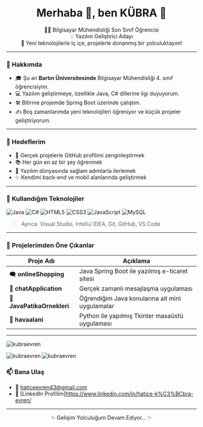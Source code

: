 <h1 align="center">Merhaba 👋, ben KÜBRA 🌸</h1>
<p align="center">
  👩‍💻 Bilgisayar Mühendisliği Son Sınıf Öğrencisi <br>
  💡 Yazılım Geliştirici Adayı  <br>
  🌱 Yeni teknolojilerle iç içe, projelerle donanmış bir yolculuktayım!
</p>

---

### 💫 Hakkımda
- 🎓 Şu an **Bartın Üniversitesinde** Bilgisayar Mühendisliği 4. sınıf öğrencisiyim.  
- 💻 Yazılım geliştirmeye, özellikle Java, C# dillerine ilgi duyuyorum.  
- 🛠️ Bitirme projemde Spring Boot üzerinde çalıştım.  
- ✍️ Boş zamanlarımda yeni teknolojileri öğreniyor ve küçük projeler geliştiriyorum.

---

### 💼 Hedeflerim
- 🔭 Gerçek projelerle GitHub profilimi zenginleştirmek  
- 📚 Her gün en az bir şey öğrenmek  
- 💪 Yazılım dünyasında sağlam adımlarla ilerlemek  
- ✨ Kendimi back-end ve mobil alanlarında geliştirmek

---

### 🚀 Kullandığım Teknolojiler

![Java](https://img.shields.io/badge/-Java-007396?style=for-the-badge&logo=java)
![C#](https://img.shields.io/badge/-C%23-239120?style=for-the-badge&logo=c-sharp)
![HTML5](https://img.shields.io/badge/-HTML5-E34F26?style=for-the-badge&logo=html5)
![CSS3](https://img.shields.io/badge/-CSS3-1572B6?style=for-the-badge&logo=css3)
![JavaScript](https://img.shields.io/badge/-JavaScript-F7DF1E?style=for-the-badge&logo=javascript)
![MySQL](https://img.shields.io/badge/-MySQL-4479A1?style=for-the-badge&logo=mysql)

> Ayrıca: Visual Studio, IntelliJ IDEA, Git, GitHub, VS Code

---

### 🧩 Projelerimden Öne Çıkanlar

| Proje Adı | Açıklama |
|-----------|----------|
| 🗨️ **onlineShopping** | Java Spring Boot ile yazılmış e-ticaret sitesi |
| 💬 **chatApplication** | Gerçek zamanlı mesajlaşma uygulaması |
| 🧪 **JavaPatikaOrnekleri** | Öğrendiğim Java konularına ait mini uygulamalar |
| 🎯 **havaalani** | Python ile yapılmış Tkinter masaüstü uygulaması  |

---
























<p align="left"> <img src="https://komarev.com/ghpvc/?username=kubraevren&label=Profile%20views&color=0e75b6&style=flat" alt="kubraevren" /> </p>





<p><img align="left" src="https://github-readme-stats.vercel.app/api/top-langs?username=kubraevren&show_icons=true&locale=en&layout=compact" alt="kubraevren" /></p>

<p> <img align="center" src="https://github-readme-stats.vercel.app/api?username=kubraevren&show_icons=true&locale=en" alt="kubraevren" /></p>

### 📫 Bana Ulaş
- 💌 haticeevren43@gmail.com 
- 💼 [LinkedIn Profilim]https://www.linkedin.com/in/hatice-k%C3%BCbra-evren/

---

<p align="center">✨ Gelişim Yolculuğum Devam Ediyor... ✨</p>
